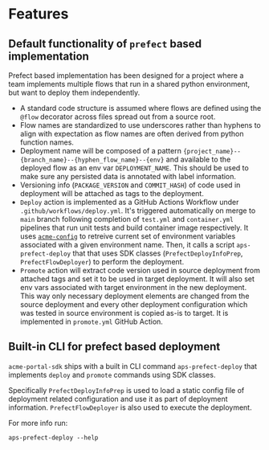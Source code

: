 # Features

## Default functionality of `prefect` based implementation

Prefect based implementation has been designed for a project where a team implements multiple flows that run in a shared python environment, but want to deploy them independently.


* A standard code structure is assumed where flows are defined using the `@flow` decorator across files spread out from a source root.
* Flow names are standardized to use underscores rather than hyphens to align with expectation as flow names are often derived from python function names.
* Deployment name will be composed of a pattern `{project_name}--{branch_name}--{hyphen_flow_name}--{env}` and available to the deployed flow as an env var `DEPLOYMENT_NAME`. This should be used to make sure any persisted data is annotated with label information.
* Versioning info (`PACKAGE_VERSION` and `COMMIT_HASH`) of code used in deployment will be attached as tags to the deployment.
* `Deploy` action is implemented as a GitHub Actions Workflow under `.github/workflows/deploy.yml`. It's triggered automatically on merge to `main` branch following completion of `test.yml` and `container.yml` pipelines that run unit tests and build container image respectively. It uses [`acme-config`](https://github.com/blackwhitehere/acme-config) to retreive current set of environment variables associated with a given environment name. Then, it calls a script `aps-prefect-deploy` that that uses SDK classes (`PrefectDeployInfoPrep`, `PrefectFlowDeployer`) to perform the deployment.
* `Promote` action will extract code version used in source deployment from attached tags and set it to be used in target deployment. It will also set env vars associated with target environment in the new deployment. This way only necessary deployment elements are changed from the source deployment and every other deployment configuration which was tested in source environment is copied as-is to target. It is implemented in `promote.yml` GitHub Action.

## Built-in CLI for prefect based deployment

`acme-portal-sdk` ships with a built in CLI command `aps-prefect-deploy` that implements `deploy` and `promote` commands using SDK classes.

Specifically `PrefectDeployInfoPrep` is used to load a static config file of deployment related configuration and use it as part of deployment information. `PrefectFlowDeployer` is also used to execute the deployment.

For more info run:

    aps-prefect-deploy --help